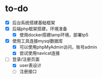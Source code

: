 # to-do
- [x] 后台系统搭建基础框架
- [x] 后端php框架搭建，环境准备
  - [x] 使用docker搭建lamp环境，部署tp5
- [x] 使用工具连接mysql数据库
  - [x] 可以使用phpMyAdmin访问，账号admin
  - [x] 尝试使用navicat连接
- [ ] 登录/注册页面
  - [x] user表设计
  - [ ] 注册接口